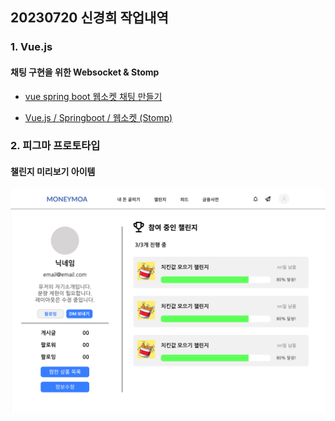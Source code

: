 ## 20230720 신경희 작업내역

### 1. Vue.js

#### 채팅 구현을 위한 Websocket & Stomp

- [vue spring boot 웹소켓 채팅 만들기](https://velog.io/@skyepodium/vue-spring-boot-stomp-%EC%9B%B9%EC%86%8C%EC%BC%93)

- [Vue.js / Springboot / 웹소켓 (Stomp)](https://sbarrys.tistory.com/181)

### 2. 피그마 프로토타입

#### 챌린지 미리보기 아이템

![유저프로필챌린지](./image/유저%20프로필%20화면.png)

